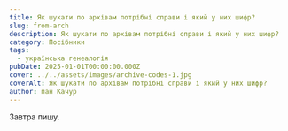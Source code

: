 ```yaml
---
title: Як шукати по архівам потрібні справи і який у них шифр?
slug: from-arch
description: Як шукати по архівам потрібні справи і який у них шифр?
category: Посібники
tags:
  - українська генеалогія
pubDate: 2025-01-01T00:00:00.000Z
cover: ../../assets/images/archive-codes-1.jpg
coverAlt: Як шукати по архівам потрібні справи і який у них шифр?
author: пан Качур
---
```


Завтра пишу.
